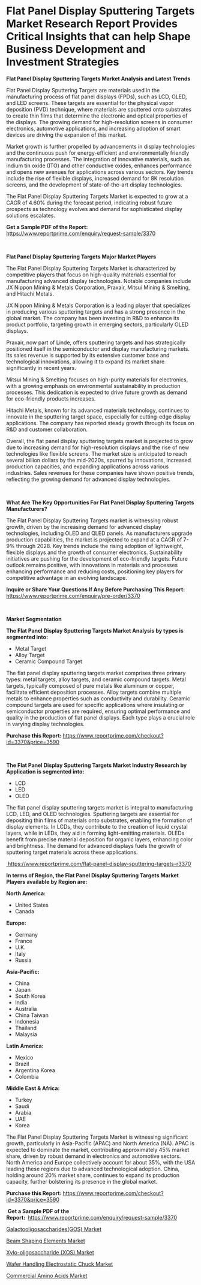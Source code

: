 <p><h1>Flat Panel Display Sputtering Targets Market Research Report Provides Critical Insights that can help Shape Business Development and Investment Strategies</h1></p><p><strong>Flat Panel Display Sputtering Targets Market Analysis and Latest Trends</strong></p>
<p><p>Flat Panel Display Sputtering Targets are materials used in the manufacturing process of flat panel displays (FPDs), such as LCD, OLED, and LED screens. These targets are essential for the physical vapor deposition (PVD) technique, where materials are sputtered onto substrates to create thin films that determine the electronic and optical properties of the displays. The growing demand for high-resolution screens in consumer electronics, automotive applications, and increasing adoption of smart devices are driving the expansion of this market.</p><p>Market growth is further propelled by advancements in display technologies and the continuous push for energy-efficient and environmentally friendly manufacturing processes. The integration of innovative materials, such as indium tin oxide (ITO) and other conductive oxides, enhances performance and opens new avenues for applications across various sectors. Key trends include the rise of flexible displays, increased demand for 8K resolution screens, and the development of state-of-the-art display technologies. </p><p>The Flat Panel Display Sputtering Targets Market is expected to grow at a CAGR of 4.60% during the forecast period, indicating robust future prospects as technology evolves and demand for sophisticated display solutions escalates.</p></p>
<p><strong>Get a Sample PDF of the Report:&nbsp;</strong> <a href="https://www.reportprime.com/enquiry/request-sample/3370?utm_campaign=63&utm_medium=2&utm_source=Github&utm_content=ia&utm_term=10102024&utm_id=flat-panel-display-sputtering-targets">https://www.reportprime.com/enquiry/request-sample/3370</a></p>
<p>&nbsp;</p>
<p><strong>Flat Panel Display Sputtering Targets Major Market Players</strong></p>
<p><p>The Flat Panel Display Sputtering Targets Market is characterized by competitive players that focus on high-quality materials essential for manufacturing advanced display technologies. Notable companies include JX Nippon Mining & Metals Corporation, Praxair, Mitsui Mining & Smelting, and Hitachi Metals.</p><p>JX Nippon Mining & Metals Corporation is a leading player that specializes in producing various sputtering targets and has a strong presence in the global market. The company has been investing in R&D to enhance its product portfolio, targeting growth in emerging sectors, particularly OLED displays. </p><p>Praxair, now part of Linde, offers sputtering targets and has strategically positioned itself in the semiconductor and display manufacturing markets. Its sales revenue is supported by its extensive customer base and technological innovations, allowing it to expand its market share significantly in recent years.</p><p>Mitsui Mining & Smelting focuses on high-purity materials for electronics, with a growing emphasis on environmental sustainability in production processes. This dedication is expected to drive future growth as demand for eco-friendly products increases.</p><p>Hitachi Metals, known for its advanced materials technology, continues to innovate in the sputtering target space, especially for cutting-edge display applications. The company has reported steady growth through its focus on R&D and customer collaboration.</p><p>Overall, the flat panel display sputtering targets market is projected to grow due to increasing demand for high-resolution displays and the rise of new technologies like flexible screens. The market size is anticipated to reach several billion dollars by the mid-2020s, spurred by innovations, increased production capacities, and expanding applications across various industries. Sales revenues for these companies have shown positive trends, reflecting the growing demand for advanced display technologies.</p></p>
<p>&nbsp;</p>
<p><strong>What Are The Key Opportunities For Flat Panel Display Sputtering Targets Manufacturers?</strong></p>
<p><p>The Flat Panel Display Sputtering Targets market is witnessing robust growth, driven by the increasing demand for advanced display technologies, including OLED and QLED panels. As manufacturers upgrade production capabilities, the market is projected to expand at a CAGR of 7-9% through 2028. Key trends include the rising adoption of lightweight, flexible displays and the growth of consumer electronics. Sustainability initiatives are pushing for the development of eco-friendly targets. Future outlook remains positive, with innovations in materials and processes enhancing performance and reducing costs, positioning key players for competitive advantage in an evolving landscape.</p></p>
<p><strong>Inquire or Share Your Questions If Any Before Purchasing This Report:</strong> <a href="https://www.reportprime.com/enquiry/pre-order/3370?utm_campaign=63&utm_medium=2&utm_source=Github&utm_content=ia&utm_term=10102024&utm_id=flat-panel-display-sputtering-targets">https://www.reportprime.com/enquiry/pre-order/3370</a></p>
<p>&nbsp;</p>
<p><strong>Market Segmentation</strong></p>
<p><strong>The Flat Panel Display Sputtering Targets Market Analysis by types is segmented into:</strong></p>
<p><ul><li>Metal Target</li><li>Alloy Target</li><li>Ceramic Compound Target</li></ul></p>
<p><p>The flat panel display sputtering targets market comprises three primary types: metal targets, alloy targets, and ceramic compound targets. Metal targets, typically composed of pure metals like aluminum or copper, facilitate efficient deposition processes. Alloy targets combine multiple metals to enhance properties such as conductivity and durability. Ceramic compound targets are used for specific applications where insulating or semiconductor properties are required, ensuring optimal performance and quality in the production of flat panel displays. Each type plays a crucial role in varying display technologies.</p></p>
<p><strong>Purchase this Report:&nbsp;</strong><a href="https://www.reportprime.com/checkout?id=3370&price=3590&utm_campaign=63&utm_medium=2&utm_source=Github&utm_content=ia&utm_term=10102024&utm_id=flat-panel-display-sputtering-targets">https://www.reportprime.com/checkout?id=3370&price=3590</a></p>
<p>&nbsp;</p>
<p><strong>The Flat Panel Display Sputtering Targets Market Industry Research by Application is segmented into:</strong></p>
<p><ul><li>LCD</li><li>LED</li><li>OLED</li></ul></p>
<p><p>The flat panel display sputtering targets market is integral to manufacturing LCD, LED, and OLED technologies. Sputtering targets are essential for depositing thin films of materials onto substrates, enabling the formation of display elements. In LCDs, they contribute to the creation of liquid crystal layers, while in LEDs, they aid in forming light-emitting materials. OLEDs benefit from precise material deposition for organic layers, enhancing color and brightness. The demand for advanced displays fuels the growth of sputtering target materials across these applications.</p></p>
<p><a href="https://www.reportprime.com/flat-panel-display-sputtering-targets-r3370?utm_campaign=63&utm_medium=2&utm_source=Github&utm_content=ia&utm_term=10102024&utm_id=flat-panel-display-sputtering-targets">&nbsp;https://www.reportprime.com/flat-panel-display-sputtering-targets-r3370</a></p>
<p><strong>In terms of Region, the Flat Panel Display Sputtering Targets Market Players available by Region are:</strong></p>
<p>
    <p> <strong> North America: </strong>
        <ul>
            <li>United States</li>
            <li>Canada</li>
        </ul>
        </p> 
    <p> <strong> Europe: </strong>
        <ul>
            <li>Germany</li>
            <li>France</li>
            <li>U.K.</li>
            <li>Italy</li>
            <li>Russia</li>
        </ul>
        </p> 
    <p> <strong> Asia-Pacific: </strong>
        <ul>
            <li>China</li>
            <li>Japan</li>
            <li>South Korea</li>
            <li>India</li>
            <li>Australia</li>
            <li>China Taiwan</li>
            <li>Indonesia</li>
            <li>Thailand</li>
            <li>Malaysia</li>
        </ul>
        </p> 
    <p> <strong> Latin America: </strong>
        <ul>
            <li>Mexico</li>
            <li>Brazil</li>
            <li>Argentina Korea</li>
            <li>Colombia</li>
        </ul>
        </p> 
    <p> <strong> Middle East & Africa: </strong>
        <ul>
            <li>Turkey</li>
            <li>Saudi</li>
            <li>Arabia</li>
            <li>UAE</li>
            <li>Korea</li>
        </ul>
    </p>
    </p>
<p><p>The Flat Panel Display Sputtering Targets Market is witnessing significant growth, particularly in Asia-Pacific (APAC) and North America (NA). APAC is expected to dominate the market, contributing approximately 45% market share, driven by robust demand in electronics and automotive sectors. North America and Europe collectively account for about 35%, with the USA leading these regions due to advanced technological adoption. China, holding around 20% market share, continues to expand its production capacity, further bolstering its presence in the global market.</p></p>
<p><strong>Purchase this Report: </strong><a href="https://www.reportprime.com/checkout?id=3370&price=3590&utm_campaign=63&utm_medium=2&utm_source=Github&utm_content=ia&utm_term=10102024&utm_id=flat-panel-display-sputtering-targets">https://www.reportprime.com/checkout?id=3370&price=3590</a></p>
<p>&nbsp;<strong>Get a Sample PDF of the Report:&nbsp;&nbsp;</strong><a href="https://www.reportprime.com/enquiry/request-sample/3370?utm_campaign=63&utm_medium=2&utm_source=Github&utm_content=ia&utm_term=10102024&utm_id=flat-panel-display-sputtering-targets">https://www.reportprime.com/enquiry/request-sample/3370</a></p>
<p><strong></strong></p>
<p><p><a href="https://issuu.com/reportprime-2/docs/galactooligosaccharidesgos-market-s_9c56dececd6d35?utm_campaign=63&utm_medium=2&utm_source=Github&utm_content=ia&utm_term=10102024&utm_id=flat-panel-display-sputtering-targets">Galactooligosaccharides(GOS) Market</a></p><p><a href="https://github.com/WashimHussain441/Market-Research-Report-List-1/blob/main/beam-shaping-elements-market.md?utm_campaign=63&utm_medium=2&utm_source=Github&utm_content=ia&utm_term=10102024&utm_id=flat-panel-display-sputtering-targets">Beam Shaping Elements Market</a></p><p><a href="https://issuu.com/reportprime-2/docs/xylo-oligosaccharide-xos-market-siz_b55e1e7f1e5e84?utm_campaign=63&utm_medium=2&utm_source=Github&utm_content=ia&utm_term=10102024&utm_id=flat-panel-display-sputtering-targets">Xylo-oligosaccharide (XOS) Market</a></p><p><a href="https://github.com/Annahawkins697/Market-Research-Report-List-1/blob/main/wafer-handling-electrostatic-chuck-market.md?utm_campaign=63&utm_medium=2&utm_source=Github&utm_content=ia&utm_term=10102024&utm_id=flat-panel-display-sputtering-targets">Wafer Handling Electrostatic Chuck Market</a></p><p><a href="https://www.linkedin.com/pulse/global-commercial-amino-acids-nexus-sector-confluences-regional-hmfec?utm_campaign=63&utm_medium=2&utm_source=Github&utm_content=ia&utm_term=10102024&utm_id=flat-panel-display-sputtering-targets">Commercial Amino Acids Market</a></p></p>